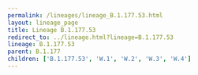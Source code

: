 ```yaml
---
permalink: /lineages/lineage_B.1.177.53.html
layout: lineage_page
title: Lineage B.1.177.53
redirect_to: ../lineage.html?lineage=B.1.177.53
lineage: B.1.177.53
parent: B.1.177
children: ['B.1.177.53', 'W.1', 'W.2', 'W.3', 'W.4']
---
```

